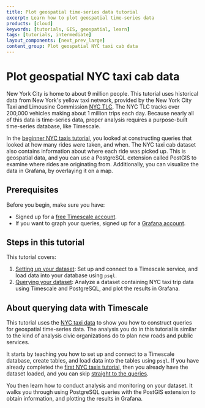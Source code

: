 ```yaml
---
title: Plot geospatial time-series data tutorial
excerpt: Learn how to plot geospatial time-series data
products: [cloud]
keywords: [tutorials, GIS, geospatial, learn]
tags: [tutorials, intermediate]
layout_components: [next_prev_large]
content_group: Plot geospatial NYC taxi cab data
---
```


# Plot geospatial NYC taxi cab data

New York City is home to about 9 million people. This tutorial uses historical
data from New York's yellow taxi network, provided by the New York City Taxi and
Limousine Commission [NYC TLC][nyc-tlc]. The NYC TLC tracks over 200,000
vehicles making about 1 million trips each day. Because nearly all of this data
is time-series data, proper analysis requires a purpose-built time-series
database, like Timescale.

In the [beginner NYC taxis tutorial][beginner-fleet], you looked at
constructing queries that looked at how many rides were taken, and when. The NYC
taxi cab dataset also contains information about where each ride was picked up.
This is geospatial data, and you can use a PostgreSQL extension called PostGIS
to examine where rides are originating from. Additionally, you can visualize
the data in Grafana, by overlaying it on a map.

## Prerequisites

Before you begin, make sure you have:

*   Signed up for a [free Timescale account][cloud-install].
*   [](#)<Optional /> If you want to graph your queries, signed up for a
    [Grafana account][grafana-setup].

## Steps in this tutorial

This tutorial covers:

1.  [Setting up your dataset][dataset-nyc]: Set up and connect to a Timescale
    service, and load data into your database using `psql`.
1.  [Querying your dataset][query-nyc]: Analyze a dataset containing NYC taxi
    trip data using Timescale and PostgreSQL, and plot the results in Grafana.

## About querying data with Timescale

This tutorial uses the [NYC taxi data][nyc-tlc] to show you how to construct
queries for geospatial time-series data. The analysis you do in this tutorial is
similar to the kind of analysis civic organizations do to plan
new roads and public services.

It starts by teaching you how to set up and connect to a Timescale database,
create tables, and load data into the tables using `psql`. If you have already
completed the [first NYC taxis tutorial][beginner-fleet], then you already
have the dataset loaded, and you can skip [straight to the queries][plot-nyc].

You then learn how to conduct analysis and monitoring on your dataset. It walks
you through using PostgreSQL queries with the PostGIS extension to obtain
information, and plotting the results in Grafana.

[dataset-nyc]: /implement-use-cases/:currentVersion:/nyc-taxi-geospatial/dataset-nyc/
[query-nyc]: /implement-use-cases/:currentVersion:/nyc-taxi-geospatial/plot-nyc/
[nyc-tlc]: https://www1.nyc.gov/site/tlc/about/tlc-trip-record-data.page
[cloud-install]: /getting-started/:currentVersion:/#create-your-timescale-account
[beginner-fleet]: /implement-use-cases/:currentVersion:/nyc-taxi-cab/
[plot-nyc]: /implement-use-cases/:currentVersion:/nyc-taxi-geospatial/plot-nyc/
[grafana-setup]: /use-timescale/:currentVersion:/integrations/observability-alerting/grafana/installation/
